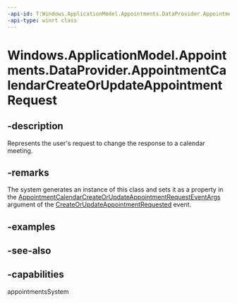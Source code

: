 ```yaml
---
-api-id: T:Windows.ApplicationModel.Appointments.DataProvider.AppointmentCalendarCreateOrUpdateAppointmentRequest
-api-type: winrt class
---
```


<!-- Class syntax.
public class AppointmentCalendarCreateOrUpdateAppointmentRequest : Windows.ApplicationModel.Appointments.DataProvider.IAppointmentCalendarCreateOrUpdateAppointmentRequest
-->

# Windows.ApplicationModel.Appointments.DataProvider.AppointmentCalendarCreateOrUpdateAppointmentRequest

## -description
Represents the user's request to change the response to a calendar meeting.

## -remarks
The system generates an instance of this class and sets it as a property in the [AppointmentCalendarCreateOrUpdateAppointmentRequestEventArgs](appointmentcalendarcreateorupdateappointmentrequesteventargs.md) argument of the [CreateOrUpdateAppointmentRequested](appointmentdataproviderconnection_createorupdateappointmentrequested.md) event.

## -examples

## -see-also

## -capabilities
appointmentsSystem
